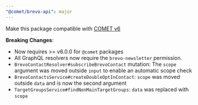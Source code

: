 ```yaml
---
"@comet/brevo-api": major
---
```


Make this package compatible with [COMET v6](https://docs.comet-dxp.com/docs/migration/migration-from-v5-to-v6)

**Breaking Changes**:

-   Now requires >= v6.0.0 for `@comet` packages
-   All GraphQL resolvers now require the `brevo-newsletter` permission.
-   `BrevoContactResolver#subscribeBrevoContact` mutation: The `scope` argument was moved outside `input` to enable an automatic scope check
-   `BrevoContactsService#createDoubleOptInContact`: `scope` was moved outside `data` and is now the second argument
-   `TargetGroupsService#findNonMainTargetGroups`: `data` was replaced with `scope`
